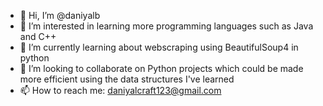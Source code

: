 - 👋 Hi, I’m @daniyalb
- 👀 I’m interested in learning more programming languages such as Java and C++
- 🌱 I’m currently learning about webscraping using BeautifulSoup4 in python
- 💞️ I’m looking to collaborate on Python projects which could be made more efficient using the data structures I've learned
- 📫 How to reach me: daniyalcraft123@gmail.com

<!---
daniyalb/daniyalb is a ✨ special ✨ repository because its `README.md` (this file) appears on your GitHub profile.
You can click the Preview link to take a look at your changes.
--->
